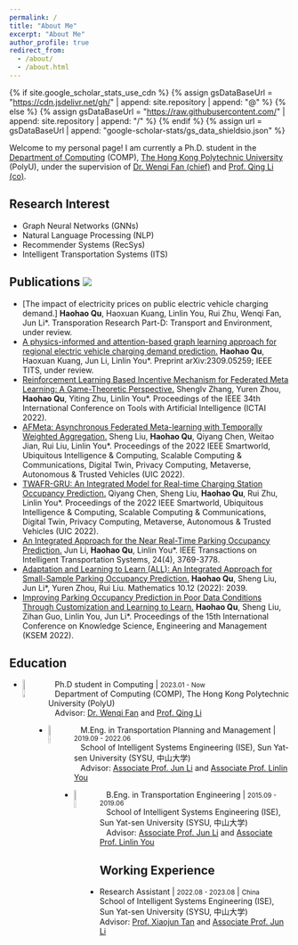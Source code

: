 ```yaml
---
permalink: /
title: "About Me"
excerpt: "About Me"
author_profile: true
redirect_from: 
  - /about/
  - /about.html
---
```

{% if site.google_scholar_stats_use_cdn %}
{% assign gsDataBaseUrl = "https://cdn.jsdelivr.net/gh/" | append: site.repository | append: "@" %}
{% else %}
{% assign gsDataBaseUrl = "https://raw.githubusercontent.com/" | append: site.repository | append: "/" %}
{% endif %}
{% assign url = gsDataBaseUrl | append: "google-scholar-stats/gs_data_shieldsio.json" %}


Welcome to my personal page! I am currently a Ph.D. student in the [Department of Computing](https://www.polyu.edu.hk/comp/) (COMP), [The Hong Kong Polytechnic University](https://www.polyu.edu.hk/) (PolyU), under the supervision of [Dr. Wenqi Fan (chief)](https://wenqifan03.github.io/) and [Prof. Qing Li (co)](https://www4.comp.polyu.edu.hk/~csqli/).

## Research Interest

+ Graph Neural Networks (GNNs)
+ Natural Language Processing (NLP)
+ Recommender Systems (RecSys)
+ Intelligent Transportation Systems (ITS)

## Publications <a href='https://scholar.google.com/citations?user=XRAXqJgAAAAJ'><img src="https://img.shields.io/endpoint?url={{ url | url_encode }}&logo=Google%20Scholar&labelColor=f6f6f6&color=9cf&style=flat&label=citations"></a>

+ [The impact of electricity prices on public electric vehicle charging demand.] **Haohao Qu**, Haoxuan Kuang, Linlin You, Rui Zhu, Wenqi Fan, Jun Li*. Transporation Research Part-D: Transport and Environment, under review.
+ [A physics-informed and attention-based graph learning approach for regional electric vehicle charging demand prediction.](https://arxiv.org/abs/2309.05259) **Haohao Qu**, Haoxuan Kuang, Jun Li, Linlin You*. Preprint arXiv:2309.05259; IEEE TITS, under review.
+ [Reinforcement Learning Based Incentive Mechanism for Federated Meta Learning: A Game-Theoretic Perspective.](https://ieeexplore.ieee.org/abstract/document/10098009) Shenglv Zhang, Yuren Zhou, **Haohao Qu**, Yiting Zhu, Linlin You*. Proceedings of the IEEE 34th International Conference on Tools with Artificial Intelligence (ICTAI 2022).
+ [AFMeta: Asynchronous Federated Meta-learning with Temporally Weighted Aggregation.](https://ieeexplore.ieee.org/abstract/document/10189596) Sheng Liu, **Haohao Qu**, Qiyang Chen, Weitao Jian, Rui Liu, Linlin You*. Proceedings of the 2022 IEEE Smartworld, Ubiquitous Intelligence & Computing, Scalable Computing & Communications, Digital Twin, Privacy Computing, Metaverse, Autonomous & Trusted Vehicles (UIC 2022).
+ [TWAFR-GRU: An Integrated Model for Real-time Charging Station Occupancy Prediction.](https://ieeexplore.ieee.org/abstract/document/10189531) Qiyang Chen, Sheng Liu, **Haohao Qu**, Rui Zhu, Linlin You*. Proceedings of the 2022 IEEE Smartworld, Ubiquitous Intelligence & Computing, Scalable Computing & Communications, Digital Twin, Privacy Computing, Metaverse, Autonomous & Trusted Vehicles (UIC 2022).
+ [An Integrated Approach for the Near Real-Time Parking Occupancy Prediction.](https://ieeexplore.ieee.org/abstract/document/9997228) Jun Li, **Haohao Qu**, Linlin You*. IEEE Transactions on Intelligent Transportation Systems, 24(4), 3769-3778.
+ [Adaptation and Learning to Learn (ALL): An Integrated Approach for Small-Sample Parking Occupancy Prediction.](https://www.mdpi.com/2227-7390/10/12/2039) **Haohao Qu**, Sheng Liu, Jun Li*, Yuren Zhou, Rui Liu. Mathematics 10.12 (2022): 2039.
+ [Improving Parking Occupancy Prediction in Poor Data Conditions Through Customization and Learning to Learn.](https://link.springer.com/chapter/10.1007/978-3-031-10983-6_13) **Haohao Qu**, Sheng Liu, Zihan Guo, Linlin You, Jun Li*. Proceedings of the 15th International Conference on Knowledge Science, Engineering and Management (KSEM 2022).
     

## Education

+ <img align="left" decoding="async" src='~/images/polyu_logo.png' alt=polyu_logo width="9%"> &nbsp;&nbsp;&nbsp;Ph.D student in Computing | <small>2023.01 - Now</small>
<br>&nbsp;&nbsp;&nbsp;Department of Computing (COMP), The Hong Kong Polytechnic University (PolyU)
<br>&nbsp;&nbsp;&nbsp;Advisor: [Dr. Wenqi Fan](https://wenqifan03.github.io/) and [Prof. Qing Li](https://www4.comp.polyu.edu.hk/~csqli/)

+ <img align="left" decoding="async" src='~/images/SYSU_logo.jpg' alt=sysu_logo width="9%"> &nbsp;&nbsp;&nbsp;M.Eng. in Transportation Planning and Management | <small>2019.09 - 2022.06</small>
<br>&nbsp;&nbsp;&nbsp;School of Intelligent Systems Engineering (ISE), Sun Yat-sen University (SYSU, 中山大学)
<br>&nbsp;&nbsp;&nbsp;Advisor: [Associate Prof. Jun Li](https://ise.sysu.edu.cn/teacher/teacher02/106489.htm) and [Associate Prof. Linlin You](https://ise.sysu.edu.cn/teacher/teacher02/1371451.htm)

+ <img align="left" decoding="async" src='~/images/SYSU_logo.jpg' alt=sysu_logo width="9%"> &nbsp;&nbsp;&nbsp;B.Eng. in Transportation Engineering | <small>2015.09 - 2019.06</small>
<br>&nbsp;&nbsp;&nbsp;School of Intelligent Systems Engineering (ISE), Sun Yat-sen University (SYSU, 中山大学)
<br>&nbsp;&nbsp;&nbsp;Advisor: [Associate Prof. Jun Li](https://ise.sysu.edu.cn/teacher/teacher02/106489.htm) and [Associate Prof. Linlin You](https://ise.sysu.edu.cn/teacher/teacher02/1371451.htm)

## Working Experience

+ Research Assistant | <small>2022.08 - 2023.08</small> | <small>China</small> 
 <br>School of Intelligent Systems Engineering (ISE), Sun Yat-sen University (SYSU, 中山大学)
 <br>Advisor: [Prof. Xiaojun Tan](https://ise.sysu.edu.cn/teacher/teacher01/1400778.htm) and [Associate Prof. Jun Li](https://ise.sysu.edu.cn/teacher/teacher02/106489.htm)
 
 
 
 
 



